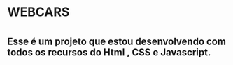<h1> WEBCARS <h1/>
<h2>Esse é um projeto que estou desenvolvendo com todos os recursos do Html , CSS e Javascript.</h2>
<br>
<br>
<br>
<br>
<img src=">
